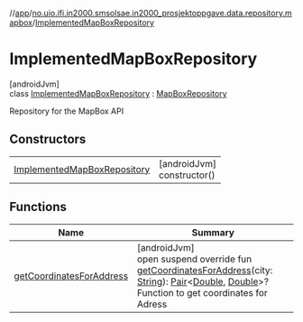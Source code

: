 //[app](../../../index.md)/[no.uio.ifi.in2000.smsolsae.in2000_prosjektoppgave.data.repository.mapbox](../index.md)/[ImplementedMapBoxRepository](index.md)

# ImplementedMapBoxRepository

[androidJvm]\
class [ImplementedMapBoxRepository](index.md) : [MapBoxRepository](../-map-box-repository/index.md)

Repository for the MapBox API

## Constructors

| | |
|---|---|
| [ImplementedMapBoxRepository](-implemented-map-box-repository.md) | [androidJvm]<br>constructor() |

## Functions

| Name | Summary |
|---|---|
| [getCoordinatesForAddress](get-coordinates-for-address.md) | [androidJvm]<br>open suspend override fun [getCoordinatesForAddress](get-coordinates-for-address.md)(city: [String](https://kotlinlang.org/api/latest/jvm/stdlib/kotlin/-string/index.html)): [Pair](https://kotlinlang.org/api/latest/jvm/stdlib/kotlin/-pair/index.html)&lt;[Double](https://kotlinlang.org/api/latest/jvm/stdlib/kotlin/-double/index.html), [Double](https://kotlinlang.org/api/latest/jvm/stdlib/kotlin/-double/index.html)&gt;?<br>Function to get coordinates for Adress |
